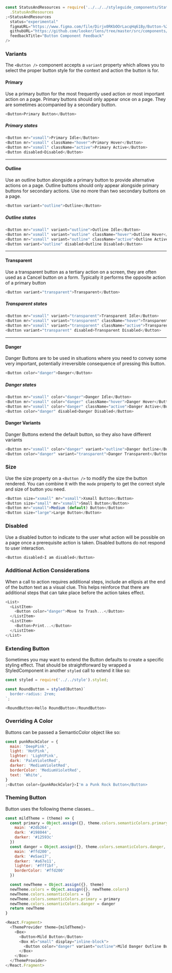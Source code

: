 ```js noeditor
const StatusAndResources = require('../../../styleguide_components/StatusAndResources')
  .StatusAndResources
;<StatusAndResources
  status="experimental"
  figmaURL="https://www.figma.com/file/Dirjx0RKbOOrLacqHq61By/Button-%26-Links?node-id=914%3A981&viewport=1741%2C951%2C1"
  githubURL="https://github.com/looker/lens/tree/master/src/components/Button"
  feedbackTitle="Button Component Feedback"
/>
```

### Variants

The `<Button />` component accepts a `variant` property which allows you to select the proper button style for the context and action the button is for.

#### Primary

Use a primary button for the most frequently used action or most important action on a page. Primary buttons should only appear once on a page. They are sometimes accompanied by a secondary button.

```js
<Button>Primary Button</Button>
```

##### Primary states

```js noeditor
<Button mr="xsmall">Primary Idle</Button>
<Button mr="xsmall" className="hover">Primary Hover</Button>
<Button mr="xsmall" className="active">Primary Active</Button>
<Button disabled>Disabled</Button>
```

---

#### Outline

Use an outline button alongside a primary button to provide alternative actions on a page. Outline buttons should only appear alongside primary buttons for secondary actions. Use no more than two secondary buttons on a page.

```js
<Button variant="outline">Outline</Button>
```

##### Outline states

```js noeditor
<Button mr="xsmall" variant="outline">Outline Idle</Button>
<Button mr="xsmall" variant="outline" className="hover">Outline Hover</Button>
<Button mr="xsmall" variant="outline" className="active">Outline Active</Button>
<Button variant="outline" disabled>Outline Disabled</Button>
```

---

#### Transparent

Use a transparent button as a tertiary action on a screen, they are often used as a Cancel button on a form. Typically it performs the opposite action of a primary button

```js
<Button variant="transparent">Transparent</Button>
```

##### Transparent states

```js noeditor
<Button mr="xsmall" variant="transparent">Transparent Idle</Button>
<Button mr="xsmall" variant="transparent" className="hover">Transparent Hover</Button>
<Button mr="xsmall" variant="transparent" className="active">Transparent Active</Button>
<Button variant="transparent" disabled>Transparent Disabled</Button>
```

---

#### Danger

Danger Buttons are to be used in situations where you need to convey some very important, potentially irreversible consequence of pressing this button.

```js
<Button color="danger">Danger</Button>
```

##### Danger states

```js noeditor
<Button mr="xsmall" color="danger">Danger Idle</Button>
<Button mr="xsmall" color="danger" className="hover">Danger Hover</Button>
<Button mr="xsmall" color="danger" className="active">Danger Active</Button>
<Button color="danger" disabled>Danger Disabled</Button>
```

#### Danger Variants

Danger Buttons extend the default button, so they also have different variants

```js noeditor
<Button mr="xsmall" color="danger" variant="outline">Danger Outline</Button>
<Button color="danger" variant="transparent">Danger Transparent</Button>
```

### Size

Use the size property on a `<Button />` to modify the size the button rendered. You can combine it with the `mode` property to get the correct style and size of button you need.

```js
<Button size="xsmall" mr="xsmall">Xsmall Button</Button>
<Button size="small" mr="xsmall">Small Button</Button>
<Button mr="xsmall">Medium (default) Button</Button>
<Button size="large">Large Button</Button>
```

### Disabled

Use a disabled button to indicate to the user what action will be possible on a page once a prerequisite action is taken. Disabled buttons do not respond to user interaction.

```js
<Button disabled>I am disabled</Button>
```

### Additional Action Considerations

When a call to action requires additional steps, include an ellipsis at the end of the button text as a visual clue. This helps reinforce that there are additional steps that can take place before the action takes effect.

```js
<List>
  <ListItem>
    <Button color="danger">Move to Trash...</Button>
  </ListItem>
  <ListItem>
    <Button>Print...</Button>
  </ListItem>
</List>
```

### Extending Button

Sometimes you may want to extend the Button defaults to create a specific styling effect. That should be straightforward by wrapped a StyledComponent in another `styled` call to extend it like so:

```js
const styled = require('../../style').styled;

const RoundButton = styled(Button)`
  border-radius: 2rem;
`;

<RoundButton>Hello RoundButton</RoundButton>
```

### Overriding A Color

Buttons can be passed a SemanticColor object like so:

```js
const punkRockColor = {
  main: 'DeepPink',
  light: 'HotPink',
  lighter: 'LightPink',
  dark: 'PaleVioletRed',
  darker: 'MediumVioletRed',
  borderColor: 'MediumVioletRed',
  text: 'White',
}
;<Button color={punkRockColor}>I'm a Punk Rock Button</Button>
```

### Theming Button

Button uses the following theme classes...

```js
const mildTheme = (theme) => {
  const primary = Object.assign({}, theme.colors.semanticColors.primary, {
    main: '#2db264',
    dark: '#198044',
    darker: '#12593c'
  })
  const danger = Object.assign({}, theme.colors.semanticColors.danger, {
    main: '#ffd200',
    dark: '#e5ae17',
    darker: '#a67e11',
    lighter: '#fff1bf',
    borderColor: '#ffd200'
  })

  const newTheme = Object.assign({}, theme)
  newTheme.colors = Object.assign({}, newTheme.colors)
  newTheme.colors.semanticColors = {}
  newTheme.colors.semanticColors.primary = primary
  newTheme.colors.semanticColors.danger = danger
  return newTheme
}

<React.Fragment>
  <ThemeProvider theme={mildTheme}>
    <Box>
      <Button>Mild Button</Button>
      <Box ml="small" display="inline-block">
        <Button color="danger" variant="outline">Mild Danger Outline Button</Button>
      </Box>
    </Box>
  </ThemeProvider>
</React.Fragment>
```
